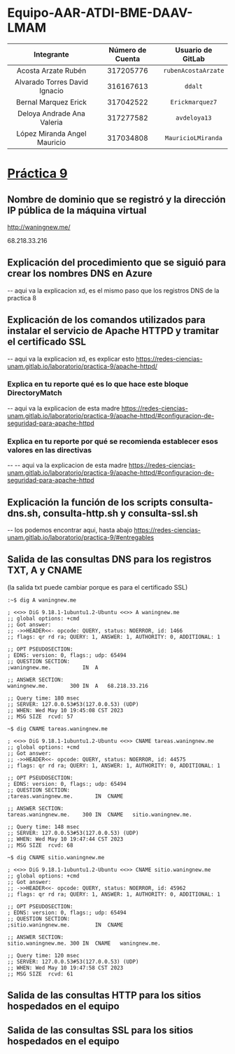 # Equipo-AAR-ATDI-BME-DAAV-LMAM

| Integrante                     | Número de Cuenta | Usuario de GitLab   |
|:------------------------------:|:----------------:|:-------------------:|
| Acosta Arzate Rubén            | 317205776        | `rubenAcostaArzate` |
| Alvarado Torres David Ignacio  | 316167613        | `ddalt`             |
| Bernal Marquez Erick           | 317042522        | `Erickmarquez7`     |
| Deloya Andrade Ana Valeria     | 317277582        | `avdeloya13`        |
| López Miranda Angel Mauricio   | 317034808        | `MauricioLMiranda`  |

# [Práctica 9](https://redes-ciencias-unam.gitlab.io/2023-2/laboratorio/practica-9/)

## Nombre de dominio que se registró y la dirección IP pública de la máquina virtual

http://waningnew.me/ 

68.218.33.216

## Explicación del procedimiento que se siguió para crear los nombres DNS en Azure

-- aqui va la explicacion xd, es el mismo paso que los registros DNS de la practica 8

## Explicación de los comandos utilizados para instalar el servicio de Apache HTTPD y tramitar el certificado SSL

-- aqui va la explicacion xd, es explicar esto
https://redes-ciencias-unam.gitlab.io/laboratorio/practica-9/apache-httpd/

### Explica en tu reporte qué es lo que hace este bloque DirectoryMatch

-- aqui va la explicacion de esta madre https://redes-ciencias-unam.gitlab.io/laboratorio/practica-9/apache-httpd/#configuracion-de-seguridad-para-apache-httpd

### Explica en tu reporte por qué se recomienda establecer esos valores en las directivas

-- -- aqui va la explicacion de esta madre https://redes-ciencias-unam.gitlab.io/laboratorio/practica-9/apache-httpd/#configuracion-de-seguridad-para-apache-httpd


## Explicación la función de los scripts consulta-dns.sh, consulta-http.sh y consulta-ssl.sh

-- los podemos encontrar aqui, hasta abajo https://redes-ciencias-unam.gitlab.io/laboratorio/practica-9/#entregables

## Salida de las consultas DNS para los registros TXT, A y CNAME
(la salida txt puede cambiar porque es para el certificado SSL)

```
:~$ dig A waningnew.me

; <<>> DiG 9.18.1-1ubuntu1.2-Ubuntu <<>> A waningnew.me
;; global options: +cmd
;; Got answer:
;; ->>HEADER<<- opcode: QUERY, status: NOERROR, id: 1466
;; flags: qr rd ra; QUERY: 1, ANSWER: 1, AUTHORITY: 0, ADDITIONAL: 1

;; OPT PSEUDOSECTION:
; EDNS: version: 0, flags:; udp: 65494
;; QUESTION SECTION:
;waningnew.me.			IN	A

;; ANSWER SECTION:
waningnew.me.		300	IN	A	68.218.33.216

;; Query time: 180 msec
;; SERVER: 127.0.0.53#53(127.0.0.53) (UDP)
;; WHEN: Wed May 10 19:45:08 CST 2023
;; MSG SIZE  rcvd: 57
```

```
~$ dig CNAME tareas.waningnew.me

; <<>> DiG 9.18.1-1ubuntu1.2-Ubuntu <<>> CNAME tareas.waningnew.me
;; global options: +cmd
;; Got answer:
;; ->>HEADER<<- opcode: QUERY, status: NOERROR, id: 44575
;; flags: qr rd ra; QUERY: 1, ANSWER: 1, AUTHORITY: 0, ADDITIONAL: 1

;; OPT PSEUDOSECTION:
; EDNS: version: 0, flags:; udp: 65494
;; QUESTION SECTION:
;tareas.waningnew.me.		IN	CNAME

;; ANSWER SECTION:
tareas.waningnew.me.	300	IN	CNAME	sitio.waningnew.me.

;; Query time: 148 msec
;; SERVER: 127.0.0.53#53(127.0.0.53) (UDP)
;; WHEN: Wed May 10 19:47:44 CST 2023
;; MSG SIZE  rcvd: 68
```

```
~$ dig CNAME sitio.waningnew.me

; <<>> DiG 9.18.1-1ubuntu1.2-Ubuntu <<>> CNAME sitio.waningnew.me
;; global options: +cmd
;; Got answer:
;; ->>HEADER<<- opcode: QUERY, status: NOERROR, id: 45962
;; flags: qr rd ra; QUERY: 1, ANSWER: 1, AUTHORITY: 0, ADDITIONAL: 1

;; OPT PSEUDOSECTION:
; EDNS: version: 0, flags:; udp: 65494
;; QUESTION SECTION:
;sitio.waningnew.me.		IN	CNAME

;; ANSWER SECTION:
sitio.waningnew.me.	300	IN	CNAME	waningnew.me.

;; Query time: 120 msec
;; SERVER: 127.0.0.53#53(127.0.0.53) (UDP)
;; WHEN: Wed May 10 19:47:58 CST 2023
;; MSG SIZE  rcvd: 61
```

## Salida de las consultas HTTP para los sitios hospedados en el equipo

## Salida de las consultas SSL para los sitios hospedados en el equipo

